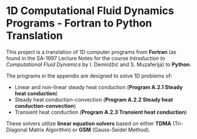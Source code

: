 # 1D Computational Fluid Dynamics Programs - Fortran to Python Translation

This project is a translation of 1D computer programs from **Fortran** (as found in the SA-1997 Lecture Notes for the course *Introduction to Computational Fluid Dynamics* by I. Demirdžić and S. Muzaferija) to **Python**.

The programs in the appendix are designed to solve 1D problems of:

- Linear and non-linear steady heat conduction (**Program A.2.1 Steady heat conduction**)
- Steady heat conduction-convection (**Program A.2.2 Steady heat conduction-convection**)
- Transient heat conduction (**Program A.2.3 Transient heat conduction**)

These solvers utilize **linear equation solvers** based on either **TDMA** (Tri-Diagonal Matrix Algorithm) or **GSM** (Gauss-Seidel Method).
